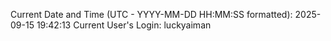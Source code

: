 Current Date and Time (UTC - YYYY-MM-DD HH:MM:SS formatted): 2025-09-15 19:42:13
Current User's Login: luckyaiman
